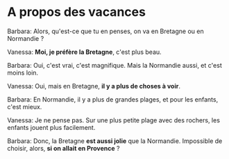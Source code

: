 # A propos des vacances

Barbara: Alors, qu'est-ce que tu en penses, on va en Bretagne ou en Normandie ?

Vanessa: **Moi, je préfère la Bretagne**, c'est plus beau.

Barbara: Oui, c'est vrai, c'est magnifique. Mais la Normandie aussi, et c'est moins loin.

Vanessa: Oui, mais en Bretagne, **il y a plus de choses à voir**.

Barbara: En Normandie, il y a plus de grandes plages, et pour les enfants, c'est mieux.

Vanessa: Je ne pense pas. Sur une plus petite plage avec des rochers, les enfants jouent plus facilement.

Barbara: Donc, la Bretagne **est aussi jolie** que la Normandie. Impossible de choisir, alors, **si on allait en Provence** ?
